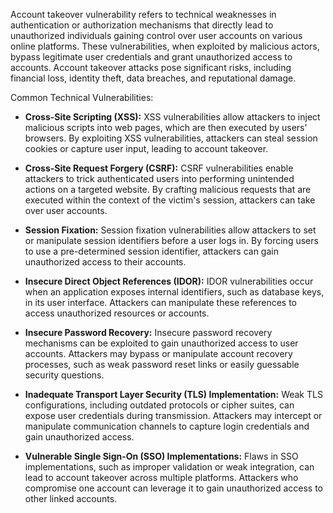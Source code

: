 Account takeover vulnerability refers to technical weaknesses in authentication or authorization mechanisms that directly lead to unauthorized individuals gaining control over user accounts on various online platforms. These vulnerabilities, when exploited by malicious actors, bypass legitimate user credentials and grant unauthorized access to accounts. Account takeover attacks pose significant risks, including financial loss, identity theft, data breaches, and reputational damage.

Common Technical Vulnerabilities:

- **Cross-Site Scripting (XSS):** XSS vulnerabilities allow attackers to inject malicious scripts into web pages, which are then executed by users' browsers.
By exploiting XSS vulnerabilities, attackers can steal session cookies or capture user input, leading to account takeover.


- **Cross-Site Request Forgery (CSRF):** CSRF vulnerabilities enable attackers to trick authenticated users into performing unintended actions on a targeted website.
By crafting malicious requests that are executed within the context of the victim's session, attackers can take over user accounts.


- **Session Fixation:** Session fixation vulnerabilities allow attackers to set or manipulate session identifiers before a user logs in.
By forcing users to use a pre-determined session identifier, attackers can gain unauthorized access to their accounts.


- **Insecure Direct Object References (IDOR):** IDOR vulnerabilities occur when an application exposes internal identifiers, such as database keys, in its user interface.
Attackers can manipulate these references to access unauthorized resources or accounts.


- **Insecure Password Recovery:** Insecure password recovery mechanisms can be exploited to gain unauthorized access to user accounts.
Attackers may bypass or manipulate account recovery processes, such as weak password reset links or easily guessable security questions.


- **Inadequate Transport Layer Security (TLS) Implementation:** Weak TLS configurations, including outdated protocols or cipher suites, can expose user credentials during transmission.
Attackers may intercept or manipulate communication channels to capture login credentials and gain unauthorized access.


- **Vulnerable Single Sign-On (SSO) Implementations:** Flaws in SSO implementations, such as improper validation or weak integration, can lead to account takeover across multiple platforms.
Attackers who compromise one account can leverage it to gain unauthorized access to other linked accounts.